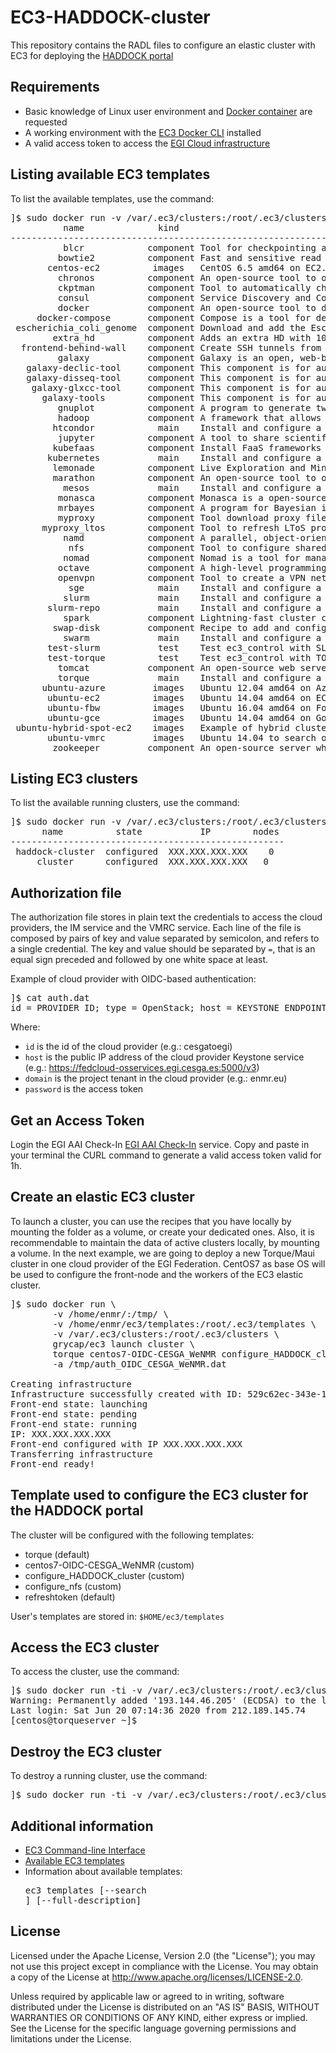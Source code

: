 # EC3-HADDOCK-cluster

This repository contains the RADL files to configure an elastic cluster with EC3 for deploying the [HADDOCK portal](http://www.bonvinlab.org/software/haddock2.2/)

## Requirements

* Basic knowledge of Linux user environment and [Docker container](https://docs.docker.com/engine/reference/commandline/container/) are requested
* A working environment with the [EC3 Docker CLI](https://github.com/grycap/ec3#ec3-in-docker-hub) installed 
* A valid access token to access the [EGI Cloud infrastructure](https://egi-federated-cloud.readthedocs.io/en/latest/federation.html)


## Listing available EC3 templates

To list the available templates, use the command:

<pre>
]$ sudo docker run -v /var/.ec3/clusters:/root/.ec3/clusters grycap/ec3 templates
          name              kind                                         summary                                      
----------------------------------------------------------------------------------------------------------------------
          blcr            component Tool for checkpointing applications.                                              
         bowtie2          component Fast and sensitive read alignment.                                                
       centos-ec2          images   CentOS 6.5 amd64 on EC2.                                                          
         chronos          component An open-source tool to orchestrate job execution in a Mesos cluster               
         ckptman          component Tool to automatically checkpoint applications running on Spot instances.          
         consul           component Service Discovery and Configuration Made Easy                                     
         docker           component An open-source tool to deploy applications inside software containers.            
     docker-compose       component Compose is a tool for defining and running multi-container Docker applications.   
 escherichia_coli_genome  component Download and add the Escherichia_coli_K_12_DH10B NCBI 2008-03-17 genome index in  
        extra_hd          component Adds an extra HD with 100 GB in /mnt directory                                    
  frontend-behind-wall    component Create SSH tunnels from the frontend to the working nodes.                        
         galaxy           component Galaxy is an open, web-based platform for data intensive biomedical research.     
   galaxy-declic-tool     component This component is for automated installation of the INRA Declic tool into Galaxy  
   galaxy-disseq-tool     component This component is for automated installation of the INRA Disseq tool into Galaxy  
    galaxy-glxcc-tool     component This component is for automated installation of the INRA Declic connected compon  
      galaxy-tools        component This component is for automated installation of tools from a Tool Shed into Gala  
         gnuplot          component A program to generate two- and three-dimensional plots.                           
         hadoop           component A framework that allows for the distributed processing of large data sets across  
        htcondor            main    Install and configure a cluster HTCondor from distribution repositories.          
         jupyter          component A tool to share scientific documents.                                             
        kubefaas          component Install FaaS frameworks in a kubernetes cluster                                   
       kubernetes           main    Install and configure a cluster using the grycap.kubernetes ansible role.         
        lemonade          component Live Exploration and Mining Of Non-trivial Amount of Data from Everywhere         
        marathon          component An open-source tool to orchestrate job execution in a Mesos cluster               
          mesos             main    Install and configure a Mesos cluster from mesosphere repo.                       
         monasca          component Monasca is a open-source multi-tenant, highly scalable, performant, fault-tolera  
         mrbayes          component A program for Bayesian inference and model choice across a wide range of phyloge  
         myproxy          component Tool download proxy files from MyProxy servers                                    
      myproxy_ltos        component Tool to refresh LToS proxy.                                                       
          namd            component A parallel, object-oriented molecular dynamics code designed for high-performanc  
           nfs            component Tool to configure shared directories inside a network.                            
          nomad           component Nomad is a tool for managing a cluster of machines and running applications on t  
         octave           component A high-level programming language, primarily intended for numerical computations  
         openvpn          component Tool to create a VPN network.                                                     
           sge              main    Install and configure a cluster SGE from distribution repositories.               
          slurm             main    Install and configure a cluster using the grycap.slurm ansible role.              
       slurm-repo           main    Install and configure a cluster SLURM from distribution repositories.             
          spark           component Lightning-fast cluster computing.                                                 
        swap-disk         component Recipe to add and configure a swap disk to the front-end                          
          swarm             main    Install and configure a Docker Swarm cluster using swarm containers.              
       test-slurm           test    Test ec3_control with SLURM.                                                      
       test-torque          test    Test ec3_control with TORQUE.                                                     
         tomcat           component An open-source web server and servlet container                                   
         torque             main    Install and configure a cluster TORQUE from distribution repositories.            
      ubuntu-azure         images   Ubuntu 12.04 amd64 on Azure.                                                      
       ubuntu-ec2          images   Ubuntu 14.04 amd64 on EC2.                                                        
       ubuntu-fbw          images   Ubuntu 16.04 amd64 on FogBow.                                                     
       ubuntu-gce          images   Ubuntu 14.04 amd64 on Google Cloud.                                               
 ubuntu-hybrid-spot-ec2    images   Example of hybrid cluster with regular and spot instances on EC2.                 
       ubuntu-vmrc         images   Ubuntu 14.04 to search on the VMRC.                                               
        zookeeper         component An open-source server which enables highly reliable distributed coordination  
</pre>

## Listing EC3 clusters

To list the available running clusters, use the command:

<pre>
]$ sudo docker run -v /var/.ec3/clusters:/root/.ec3/clusters grycap/ec3 list
      name          state           IP        nodes 
----------------------------------------------------
 haddock-cluster  configured  XXX.XXX.XXX.XXX    0   
     cluster      configured  XXX.XXX.XXX.XXX   0   
</pre>

## Authorization file

The authorization file stores in plain text the credentials to access the cloud providers, the IM service and the VMRC service. Each line of the file is composed by pairs of key and value separated by semicolon, and refers to a single credential. The key and value should be separated by `=`, that is an equal sign preceded and followed by one white space at least.

Example of cloud provider with OIDC-based authentication:

<pre>
]$ cat auth.dat
id = PROVIDER_ID; type = OpenStack; host = KEYSTONE_ENDPOINT; username = egi.eu; tenant = openid; domain = DOMAIN_NAME; auth_version = 3.x_oidc_access_token; password = OIDC_ACCESS_TOKEN
</pre>

Where:
* `id` is the id of the cloud provider (e.g.: cesgatoegi)
* `host` is the public IP address of the cloud provider Keystone service (e.g.: https://fedcloud-osservices.egi.cesga.es:5000/v3)
* `domain` is the project tenant in the cloud provider (e.g.: enmr.eu)
* `password` is the access token

## Get an Access Token
Login the EGI AAI Check-In [EGI AAI Check-In](https://aai.egi.eu/fedcloud) service. Copy and paste in your terminal the CURL command to generate a valid access token valid for 1h.
 

## Create an elastic EC3 cluster

To launch a cluster, you can use the recipes that you have locally by mounting the folder as a volume, or create your dedicated ones. Also, it is recommendable to maintain the data of active clusters locally, by mounting a volume. In the next example, we are going to deploy a new Torque/Maui cluster in one cloud provider of the EGI Federation. CentOS7 as base OS will be used to configure the front-node and the workers of the EC3 elastic cluster.

<pre>
]$ sudo docker run \
        -v /home/enmr/:/tmp/ \
        -v /home/enmr/ec3/templates:/root/.ec3/templates \
        -v /var/.ec3/clusters:/root/.ec3/clusters \
        grycap/ec3 launch cluster \
        torque centos7-OIDC-CESGA_WeNMR configure_HADDOCK_cluster configure_nfs refreshtoken \
        -a /tmp/auth_OIDC_CESGA_WeNMR.dat

Creating infrastructure
Infrastructure successfully created with ID: 529c62ec-343e-11e9-8b1d-300000000002
Front-end state: launching
Front-end state: pending
Front-end state: running
IP: XXX.XXX.XXX.XXX
Front-end configured with IP XXX.XXX.XXX.XXX
Transferring infrastructure
Front-end ready!
</pre>


## Template used to configure the EC3 cluster for the HADDOCK portal

The cluster will be configured with the following templates:
* torque (default)
* centos7-OIDC-CESGA_WeNMR (custom)
* configure_HADDOCK_cluster (custom)
* configure_nfs (custom)
* refreshtoken (default)

User's templates are stored in: `$HOME/ec3/templates`

## Access the EC3 cluster

To access the cluster, use the command:

<pre>
]$ sudo docker run -ti -v /var/.ec3/clusters:/root/.ec3/clusters grycap/ec3 ssh cluster_name
Warning: Permanently added '193.144.46.205' (ECDSA) to the list of known hosts.
Last login: Sat Jun 20 07:14:36 2020 from 212.189.145.74
[centos@torqueserver ~]$ 
</pre>

## Destroy the EC3 cluster

To destroy a running cluster, use the command:

<pre>
]$ sudo docker run -ti -v /var/.ec3/clusters:/root/.ec3/clusters grycap/ec3 destroy cluster_name
</pre>

## Additional information

* [EC3 Command-line Interface](http://ec3.readthedocs.org/en/devel/ec3.html)
* [Available EC3 templates](http://ec3.readthedocs.org/en/devel/templates.html)
* Information about available templates: <pre>ec3 templates [--search <topic>] [--full-description]</pre>

## License
Licensed under the Apache License, Version 2.0 (the "License"); you may not use this project except in compliance with the License. You may obtain a copy of the License at http://www.apache.org/licenses/LICENSE-2.0.

Unless required by applicable law or agreed to in writing, software distributed under the License is distributed on an "AS IS" BASIS, WITHOUT WARRANTIES OR CONDITIONS OF ANY KIND, either express or implied. See the License for the specific language governing permissions and limitations under the License.
